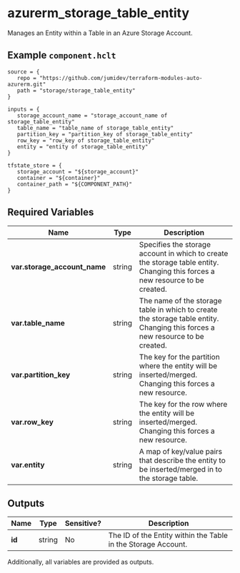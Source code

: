 # azurerm_storage_table_entity

Manages an Entity within a Table in an Azure Storage Account.

## Example `component.hclt`

```hcl
source = {
   repo = "https://github.com/jumidev/terraform-modules-auto-azurerm.git" 
   path = "storage/storage_table_entity" 
}

inputs = {
   storage_account_name = "storage_account_name of storage_table_entity" 
   table_name = "table_name of storage_table_entity" 
   partition_key = "partition_key of storage_table_entity" 
   row_key = "row_key of storage_table_entity" 
   entity = "entity of storage_table_entity" 
}

tfstate_store = {
   storage_account = "${storage_account}" 
   container = "${container}" 
   container_path = "${COMPONENT_PATH}" 
}

```

## Required Variables

| Name | Type |  Description |
| ---- | --------- |  ----------- |
| **var.storage_account_name** | string |  Specifies the storage account in which to create the storage table entity. Changing this forces a new resource to be created. | 
| **var.table_name** | string |  The name of the storage table in which to create the storage table entity. Changing this forces a new resource to be created. | 
| **var.partition_key** | string |  The key for the partition where the entity will be inserted/merged. Changing this forces a new resource. | 
| **var.row_key** | string |  The key for the row where the entity will be inserted/merged. Changing this forces a new resource. | 
| **var.entity** | string |  A map of key/value pairs that describe the entity to be inserted/merged in to the storage table. | 



## Outputs

| Name | Type | Sensitive? | Description |
| ---- | ---- | --------- | --------- |
| **id** | string | No  | The ID of the Entity within the Table in the Storage Account. | 

Additionally, all variables are provided as outputs.
